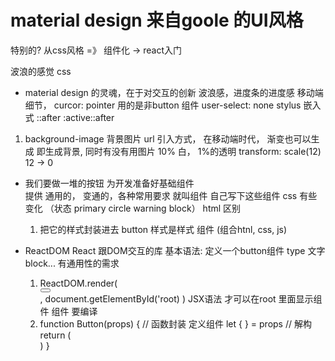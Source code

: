 # material design  来自goole 的UI风格

特别的?
从css风格 =》 组件化 -> react入门

波浪的感觉
css  
- material design 的灵魂，在于对交互的创新
  波浪感，进度条的进度感
  移动端细节，  curcor: pointer  用的是非button 组件
  user-select: none
  stylus 嵌入式  ::after   :active::after

1. background-image 
  背景图片 url 引入方式， 在移动端时代， 渐变也可以生成
  即生成背景, 同时有没有用图片
  10% 白，  1%的透明
  transform: scale(12)    12 -> 0


- 我们要做一堆的按钮
为开发准备好基础组件  
提供 通用的， 变通的，各种常用要求  就叫组件
自己写下这些组件
css 有些变化 （状态  primary circle warning block）
html 区别
  1. 把它的样式封装进去
    button  样式是样式
    组件 (组合htnl, css, js)

- ReactDOM  React 跟DOM交互的库
  基本语法:
    定义一个button组件
    type 文字 block...   有通用性的需求
    <Boyfriend /> <Girlfriend />
    1. ReactDOM.render(<div> <Button></Button> </div>,
          document.getElementById('root)
       )
       JSX语法
       才可以在root 里面显示组件  组件 要编译
    2. function Button(props) {  // 函数封装 定义组件
        let { } = props          // 解构
        return (
            <div></div>
        )
    }